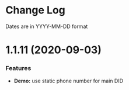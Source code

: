# Change Log

Dates are in YYYY-MM-DD format


# 1.1.11 (2020-09-03)

### Features

* **Demo:** use static phone number for main DID